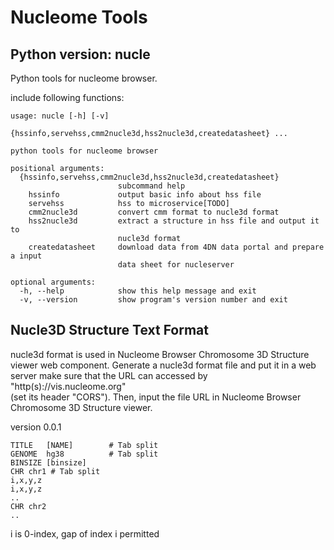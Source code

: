 # Nucleome Tools
## Python version: nucle
Python tools for nucleome browser.

include following functions:

```
usage: nucle [-h] [-v]
             {hssinfo,servehss,cmm2nucle3d,hss2nucle3d,createdatasheet} ...

python tools for nucleome browser

positional arguments:
  {hssinfo,servehss,cmm2nucle3d,hss2nucle3d,createdatasheet}
                        subcommand help
    hssinfo             output basic info about hss file
    servehss            hss to microservice[TODO]
    cmm2nucle3d         convert cmm format to nucle3d format
    hss2nucle3d         extract a structure in hss file and output it to
                        nucle3d format
    createdatasheet     download data from 4DN data portal and prepare a input
                        data sheet for nucleserver

optional arguments:
  -h, --help            show this help message and exit
  -v, --version         show program's version number and exit
```

## Nucle3D Structure Text Format
nucle3d format is used in Nucleome Browser Chromosome 3D Structure viewer web component.
Generate a nucle3d format file and put it in a web server 
make sure that the URL can accessed by "http(s)://vis.nucleome.org"  
(set its header "CORS").
Then, input the file URL in Nucleome Browser Chromosome 3D Structure viewer.

version 0.0.1
```
TITLE   [NAME]        # Tab split
GENOME  hg38          # Tab split
BINSIZE [binsize]
CHR chr1 # Tab split
i,x,y,z
i,x,y,z
..
CHR chr2
..
```
i is 0-index, gap of index i permitted

